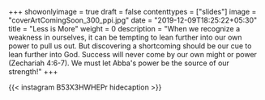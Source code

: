 +++
showonlyimage = true
draft = false
contenttypes = ["slides"]
image = "coverArtComingSoon_300_ppi.jpg"
date = "2019-12-09T18:25:22+05:30"
title = "Less is More"
weight = 0
description = "When we recognize a weakness in ourselves, it can be tempting to lean further into our own power to pull us out. But discovering a shortcoming should be our cue to lean further into God. Success will never come by our own might or power (Zechariah 4:6-7). We must let Abba's power be the source of our strength!"
+++


{{< instagram B53X3HWHEPr hidecaption >}}
